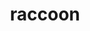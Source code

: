 ---
layout: animals&nature
title: raccoon
emoji: raccoon
permalink: 🦝.html
image: assets/img/3moji/raccoon.png
---